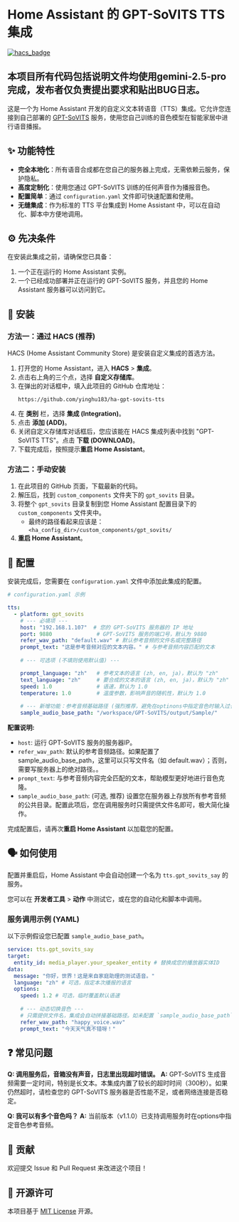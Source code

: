 # Home Assistant 的 GPT-SoVITS TTS 集成

[![hacs_badge](https://img.shields.io/badge/HACS-Custom-41BDF5.svg)](https://hacs.xyz/)

## **本项目所有代码包括说明文件均使用gemini-2.5-pro完成，发布者仅负责提出要求和贴出BUG日志。**

这是一个为 Home Assistant 开发的自定义文本转语音（TTS）集成。它允许您连接到自己部署的 [GPT-SoVITS](https://github.com/RVC-Boss/GPT-SoVITS) 服务，使用您自己训练的音色模型在智能家居中进行语音播报。

## ✨ 功能特性

- **完全本地化**：所有语音合成都在您自己的服务器上完成，无需依赖云服务，保护隐私。
- **高度定制化**：使用您通过 GPT-SoVITS 训练的任何声音作为播报音色。
- **配置简单**：通过 `configuration.yaml` 文件即可快速配置和使用。
- **无缝集成**：作为标准的 TTS 平台集成到 Home Assistant 中，可以在自动化、脚本中方便地调用。

## ⚙️ 先决条件

在安装此集成之前，请确保您已具备：

1.  一个正在运行的 Home Assistant 实例。
2.  一个已经成功部署并正在运行的 GPT-SoVITS 服务，并且您的 Home Assistant 服务器可以访问到它。

## 🚀 安装

### 方法一：通过 HACS (推荐)

HACS (Home Assistant Community Store) 是安装自定义集成的首选方法。

1.  打开您的 Home Assistant，进入 **HACS** > **集成**。
2.  点击右上角的三个点，选择 **自定义存储库**。
3.  在弹出的对话框中，填入此项目的 GitHub 仓库地址：
    ```
    https://github.com/yinghu183/ha-gpt-sovits-tts
    ```
4.  在 **类别** 栏，选择 **集成 (Integration)**。
5.  点击 **添加 (ADD)**。
6.  关闭自定义存储库对话框后，您应该能在 HACS 集成列表中找到 "GPT-SoVITS TTS"。点击 **下载 (DOWNLOAD)**。
7.  下载完成后，按照提示**重启 Home Assistant**。

### 方法二：手动安装

1.  在此项目的 GitHub 页面，下载最新的代码。
2.  解压后，找到 `custom_components` 文件夹下的 `gpt_sovits` 目录。
3.  将整个 `gpt_sovits` 目录复制到您 Home Assistant 配置目录下的 `custom_components` 文件夹中。
    *   最终的路径看起来应该是：`<ha_config_dir>/custom_components/gpt_sovits/`
4.  **重启 Home Assistant**。

## 📝 配置

安装完成后，您需要在 `configuration.yaml` 文件中添加此集成的配置。

```yaml
# configuration.yaml 示例

tts:
  - platform: gpt_sovits
    # --- 必填项 ---
    host: "192.168.1.107"  # 您的 GPT-SoVITS 服务器的 IP 地址
    port: 9880              # GPT-SoVITS 服务的端口号，默认为 9880
    refer_wav_path: "default.wav" # 默认参考音频的文件名或完整路径
    prompt_text: "这是参考音频对应的文本内容。" # 与参考音频内容匹配的文本
    
    # --- 可选项 (不填则使用默认值) ---

    prompt_language: "zh"   # 参考文本的语言 (zh, en, ja)，默认为 "zh"
    text_language: "zh"     # 要合成的文本的语言 (zh, en, ja)，默认为 "zh"
    speed: 1.0              # 语速，默认为 1.0
    temperature: 1.0        # 温度参数，影响声音的随机性，默认为 1.0
    
    # --- 新增功能：参考音频基础路径 (强烈推荐，避免在optinons中指定音色时输入过长的路径) ---
    sample_audio_base_path: "/workspace/GPT-SoVITS/output/Sample/"
```
    

**配置说明:**

- `host`: 运行 GPT-SoVITS 服务的服务器IP。
- `refer_wav_path`: 默认的参考音频路径。如果配置了 sample_audio_base_path，这里可以只写文件名（如 default.wav）；否则，需要写服务器上的绝对路径。。
- `prompt_text`: 与参考音频内容完全匹配的文本，帮助模型更好地进行音色克隆。
- `sample_audio_base_path`:  (可选, 推荐) 设置您在服务器上存放所有参考音频的公共目录。配置此项后，您在调用服务时只需提供文件名即可，极大简化操作。

完成配置后，请再次**重启 Home Assistant** 以加载您的配置。

## 🗣️ 如何使用

配置并重启后，Home Assistant 中会自动创建一个名为 `tts.gpt_sovits_say` 的服务。

您可以在 **开发者工具** > **动作** 中测试它，或在您的自动化和脚本中调用。

### 服务调用示例 (YAML)

以下示例假设您已配置 `sample_audio_base_path`。

```yaml
service: tts.gpt_sovits_say
target:
  entity_id: media_player.your_speaker_entity # 替换成您的播放器实体ID
data:
  message: "你好，世界！这是来自家庭助理的测试语音。"
  language: "zh" # 可选，指定本次播报的语言
  options:
    speed: 1.2 # 可选，临时覆盖默认语速
    
    # --- 动态切换音色 ---
    # 只需提供文件名，集成会自动拼接基础路径。如未配置 `sample_audio_base_path`，`refer_wav_path`需填写完整路径。
    refer_wav_path: "happy_voice.wav" 
    prompt_text: "今天天气真不错呀！"
```

## ❓ 常见问题

**Q: 调用服务后，音箱没有声音，日志里出现超时错误。**
**A:** GPT-SoVITS 生成音频需要一定时间，特别是长文本。本集成内置了较长的超时时间（300秒）。如果仍然超时，请检查您的 GPT-SoVITS 服务器是否性能不足，或者网络连接是否稳定。

**Q: 我可以有多个音色吗？**
**A:** 当前版本（v1.1.0）已支持调用服务时在options中指定音色参考音频。

## 🤝 贡献

欢迎提交 Issue 和 Pull Request 来改进这个项目！

## 📄 开源许可

本项目基于 [MIT License](LICENSE) 开源。
